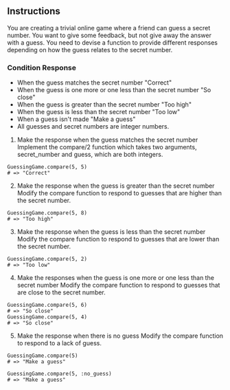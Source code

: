 ## Instructions
You are creating a trivial online game where a friend can guess a secret number. You want to give some feedback, but not give away the answer with a guess. You need to devise a function to provide different responses depending on how the guess relates to the secret number.

### Condition	Response

* When the guess matches the secret number	"Correct"
* When the guess is one more or one less than the secret number	"So close"
* When the guess is greater than the secret number	"Too high"
* When the guess is less than the secret number	"Too low"
* When a guess isn't made	"Make a guess"
* All guesses and secret numbers are integer numbers.

1. Make the response when the guess matches the secret number
Implement the compare/2 function which takes two arguments, secret_number and guess, which are both integers.

```
GuessingGame.compare(5, 5)
# => "Correct"
```

2. Make the response when the guess is greater than the secret number
Modify the compare function to respond to guesses that are higher than the secret number.

```
GuessingGame.compare(5, 8)
# => "Too high"
```

3. Make the response when the guess is less than the secret number
Modify the compare function to respond to guesses that are lower than the secret number.

```
GuessingGame.compare(5, 2)
# => "Too low"
```

4. Make the responses when the guess is one more or one less than the secret number
Modify the compare function to respond to guesses that are close to the secret number.

```
GuessingGame.compare(5, 6)
# => "So close"
GuessingGame.compare(5, 4)
# => "So close"
```

5. Make the response when there is no guess
Modify the compare function to respond to a lack of guess.

```
GuessingGame.compare(5)
# => "Make a guess"

GuessingGame.compare(5, :no_guess)
# => "Make a guess"
```